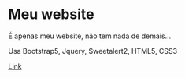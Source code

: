 # Meu website
É apenas meu website, não tem nada de demais...

Usa Bootstrap5, Jquery, Sweetalert2, HTML5, CSS3

<a href="white-blue1.github.io/website/" align="center">Link</a>

